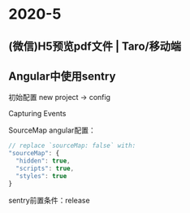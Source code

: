# 2020-5

## (微信)H5预览pdf文件 | Taro/移动端

## Angular中使用sentry

初始配置
new project -> config

Capturing Events

SourceMap
angular配置：

```js
// replace `sourceMap: false` with:
"sourceMap": {
  "hidden": true,
  "scripts": true,
  "styles": true
}
```

sentry前置条件：release

